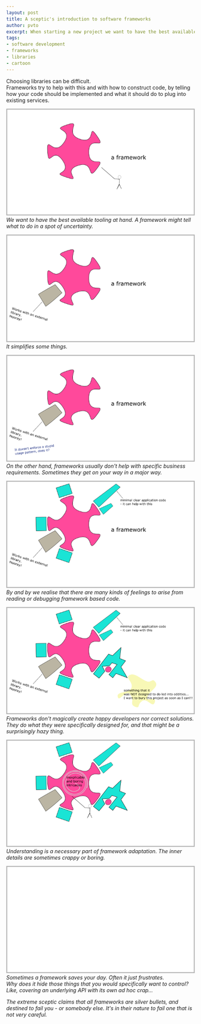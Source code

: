 ```yaml
---
layout: post
title: A sceptic's introduction to software frameworks
author: pvto
excerpt: When starting a new project we want to have the best available tooling at hand
tags:
- software development
- frameworks
- libraries
- cartoon
---
```


Choosing libraries can be difficult.  
Frameworks try to help with this and with
how to construct code, by telling how your code should be implemented
and what it should do to plug into existing services.

![Frameworks - conception](/img/a-sceptics-introduction-to-software-frameworks/fr-1.png)
*We want to have the best available tooling at hand.
A framework might tell what to do in a spot of uncertainty.*

![Frameworks - 2](/img/a-sceptics-introduction-to-software-frameworks/fr-2.png)
*It simplifies some things.*

![Frameworks - 3](/img/a-sceptics-introduction-to-software-frameworks/fr-3.png)
*On the other hand, frameworks usually don't help with specific business requirements.
Sometimes they get on your way in a major way.*

![Frameworks - 4](/img/a-sceptics-introduction-to-software-frameworks/fr-4.png)
*By and by we realise that there are many kinds of feelings to
arise from reading or debugging framework based code.*

![Frameworks - 5](/img/a-sceptics-introduction-to-software-frameworks/fr-5.png)
*Frameworks don't magically create happy developers nor correct solutions.
They do what they were specifically designed for, and that might be
a surprisingly hazy thing.*

![Frameworks - 6](/img/a-sceptics-introduction-to-software-frameworks/fr-6.png)
*Understanding is a necessary part of framework adaptation. The inner
details are sometimes crappy or boring.*

![Frameworks - 7](/img/a-sceptics-introduction-to-software-frameworks/fr-7.png)
*Sometimes a framework saves your day. Often it just frustrates.  
Why does it hide those things that you would specifically want to control?
Like, covering an underlying API with its own ad hoc crap...*

*The extreme sceptic claims that all frameworks are silver bullets,
and destined to fail you - or somebody else.  It's in their nature
to fail one that is not very careful.*
